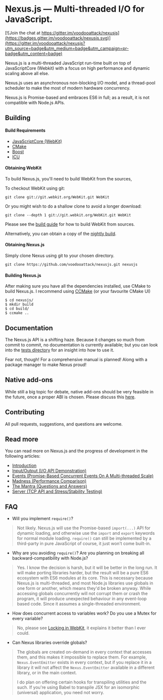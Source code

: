 Nexus.js — Multi-threaded I/O for JavaScript.
=======

[![Join the chat at https://gitter.im/voodooattack/nexusjs](https://badges.gitter.im/voodooattack/nexusjs.svg)](https://gitter.im/voodooattack/nexusjs?utm_source=badge&utm_medium=badge&utm_campaign=pr-badge&utm_content=badge)

Nexus.js is a multi-threaded JavaScript run-time built on top of JavaScriptCore (Webkit) with a focus on high performance and dynamic scaling above all else.

Nexus.js uses an asynchronous non-blocking I/O model, and a thread-pool scheduler to make the most of modern hardware concurrency.

Nexus.js is Promise-based and embraces ES6 in full; as a result, it is not compatible with Node.js APIs.

## Building

#### Build Requirements

* [JavaScriptCore (WebKit)](https://webkit.org/)
* [CMake](https://cmake.org)
* [Boost](http://www.boost.org)
* [ICU](http://site.icu-project.org/)

#### Obtaining WebKit

To build Nexus.js, you'll need to build WebKit from the sources,

To checkout WebKit using git:
```
git clone git://git.webkit.org/WebKit.git WebKit
```
Or you might wish to do a shallow clone to avoid a longer download:
```
git clone --depth 1 git://git.webkit.org/WebKit.git WebKit
```
Please see the [build guide](https://webkit.org/building-webkit/) for how to build WebKit from sources.

Alternatively, you can obtain a copy of the [nightly build](https://webkit.org/nightly/).

#### Obtaining Nexus.js

Simply clone Nexus using git to your chosen directory.

```
git clone https://github.com/voodooattack/nexusjs.git nexusjs
```

#### Building Nexus.js

After making sure you have all the dependencies installed, use CMake to build Nexus.js. I recommend using [CCMake](https://cmake.org/cmake/help/v3.0/manual/ccmake.1.html) (or your favourite CMake UI)
```
$ cd nexusjs/
$ mkdir build
$ cd build/
$ ccmake ..
```
## Documentation

The Nexus.js API is a shifting haze. Because it changes so much from commit to commit, no documentation is currently available; but you can look into the [tests directory](tests/) for an insight into how to use it.

Fear not, though! For a comprehensive manual is planned! Along with a package manager to make Nexus proud!

## Native add-ons

While still a big topic for debate, native add-ons should be very feasible in the future, once a proper ABI is chosen. Please discuss this [here](https://github.com/voodooattack/nexusjs/issues/4).

## Contributing

All pull requests, suggestions, and questions are welcome.

## Read more

You can read more on Nexus.js and the progress of development in the following articles:

* [Introduction](https://medium.com/@voodooattack/multi-threaded-javascript-introduction-faba95d3bd06)
* [Input/Output (I/O API Demonstration)](https://medium.com/@voodooattack/concurrent-javascript-part-ii-input-output-19c6dd3c6709)
* [Events (Promise-Based Concurrent Events On A Multi-threaded Scale)](https://medium.com/@voodooattack/concurrent-javascript-part-iii-events-7cba62f385b8)
* [Madness (Performance Comparison)](https://medium.com/@voodooattack/concurrent-javascript-part-iv-madness-edc1b8c7cc40)
* [The Mantra (Questions and Answers)](https://medium.com/@voodooattack/concurrent-javascript-part-v-the-mantra-bbdafcac2349)
* [Server (TCP API and Stress/Stability Testing)](https://medium.com/@voodooattack/concurrent-javascript-vi-server-9bb626f7cae1)

## FAQ

* Will you implement `require()`?

> Not likely. Nexus.js will use the Promise-based `import(...)` API for dynamic loading, and otherwise use the `import` and `export` keywords for normal module loading.
> `require()` can still be implemented by a third-party in pure JavaScript of course, it just won't come built-in.

* Why are you avoiding `require()`? Are you planning on breaking all backward-compatibility with Node.js?

> Yes. I know the decision is harsh, but it will be better in the long run.
> It will make porting libraries harder, but the result will be a pure ES6 ecosystem with ES6 modules at its core.
> This is necessary because Nexus.js is multi-threaded, and most Node.js libraries use globals in one form or another, which means they'd be broken anyway.
> While accessing globals concurrently will not corrupt them or crash the program, it will produce unexpected behaviour in any event-loop based code. Since it assumes a single-threaded environment.

* How does concurrent access to variables work? Do you use a Mutex for every variable?

> No, please see [Locking in WebKit](https://webkit.org/blog/6161/locking-in-webkit/), it explains it better than I ever could.

* Can Nexus libraries override globals?

> The globals are created on-demand in every context that accesses them, and this makes it impossible to replace them.
> For example, `Nexus.EventEmitter` exists in every context, but if you replace it in a library it will not affect the `Nexus.EventEmitter` available in a different library, or in the main context.
>
> I do plan on offering certain hooks for transpiling utilities and the such. If you're using Babel to transpile JSX for an isomorphic (universal) application, you need not worry.

